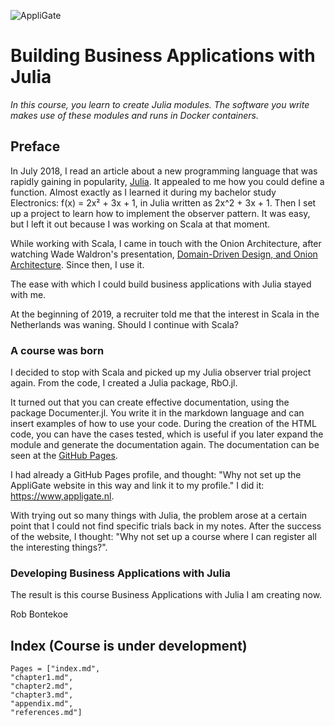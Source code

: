 ![AppliGate](/rbontekoe.github.io/logo5.png)

# Building Business Applications with Julia

*In this course, you learn to create Julia modules. The software you write makes use of these modules and runs in Docker containers.*

## Preface

In July 2018, I read an article about a new programming language that was rapidly gaining in popularity, [Julia](https://julialang.org/). It appealed to me how you could define a function. Almost exactly as I learned it during my bachelor study Electronics: f(x) = 2x² + 3x + 1, in Julia written as 2x^2 + 3x + 1. Then I set up a project to learn how to implement the observer pattern. It was easy, but I left it out because I was working on Scala at that moment.

While working with Scala, I came in touch with the Onion Architecture, after watching Wade Waldron's presentation, [Domain-Driven Design, and Onion Architecture](https://youtu.be/MnNeDXg3Qao). Since then, I use it.

The ease with which I could build business applications with Julia stayed with me.

At the beginning of 2019, a recruiter told me that the interest in Scala in the Netherlands was waning. Should I continue with Scala?

### A course was born

I decided to stop with Scala and picked up my Julia observer trial project again. From the code, I created a Julia package, RbO.jl.

It turned out that you can create effective documentation, using the package Documenter.jl. You write it in the markdown language and can insert examples of how to use your code. During the creation of the HTML code, you can have the cases tested, which is useful if you later expand the module and generate the documentation again. The documentation can be seen at the [GitHub Pages](https://www.appligate.nl/RbO.jl/).

I had already a GitHub Pages profile, and thought: "Why not set up the AppliGate website in this way and link it to my profile." I did it: [https://www,appligate.nl](https://www.appligate.nl/).

With trying out so many things with Julia, the problem arose at a certain point that I could not find specific trials back in my notes. After the success of the website, I thought: "Why not set up a course where I can register all the interesting things?".

### Developing Business Applications with Julia

The result is this course Business Applications with Julia I am creating now.


Rob Bontekoe

## Index (Course is under development)

```@contents
Pages = ["index.md",
"chapter1.md",
"chapter2.md",
"chapter3.md",
"appendix.md",
"references.md"]
```
